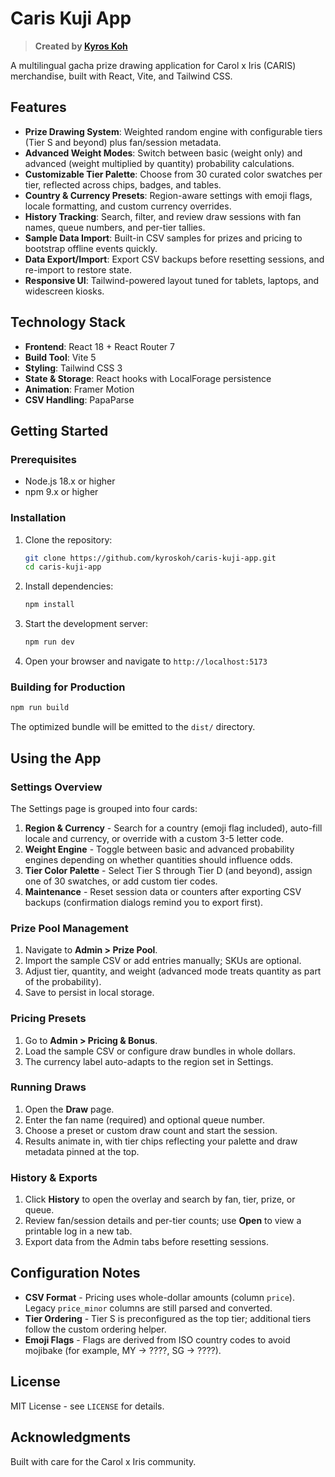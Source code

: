# Caris Kuji App

> **Created by [Kyros Koh](https://github.com/kyroskoh)**

A multilingual gacha prize drawing application for Carol x Iris (CARIS) merchandise, built with React, Vite, and Tailwind CSS.

## Features

- **Prize Drawing System**: Weighted random engine with configurable tiers (Tier S and beyond) plus fan/session metadata.
- **Advanced Weight Modes**: Switch between basic (weight only) and advanced (weight multiplied by quantity) probability calculations.
- **Customizable Tier Palette**: Choose from 30 curated color swatches per tier, reflected across chips, badges, and tables.
- **Country & Currency Presets**: Region-aware settings with emoji flags, locale formatting, and custom currency overrides.
- **History Tracking**: Search, filter, and review draw sessions with fan names, queue numbers, and per-tier tallies.
- **Sample Data Import**: Built-in CSV samples for prizes and pricing to bootstrap offline events quickly.
- **Data Export/Import**: Export CSV backups before resetting sessions, and re-import to restore state.
- **Responsive UI**: Tailwind-powered layout tuned for tablets, laptops, and widescreen kiosks.

## Technology Stack

- **Frontend**: React 18 + React Router 7
- **Build Tool**: Vite 5
- **Styling**: Tailwind CSS 3
- **State & Storage**: React hooks with LocalForage persistence
- **Animation**: Framer Motion
- **CSV Handling**: PapaParse

## Getting Started

### Prerequisites

- Node.js 18.x or higher
- npm 9.x or higher

### Installation

1. Clone the repository:
   ```bash
   git clone https://github.com/kyroskoh/caris-kuji-app.git
   cd caris-kuji-app
   ```
2. Install dependencies:
   ```bash
   npm install
   ```
3. Start the development server:
   ```bash
   npm run dev
   ```
4. Open your browser and navigate to `http://localhost:5173`

### Building for Production

```bash
npm run build
```

The optimized bundle will be emitted to the `dist/` directory.

## Using the App

### Settings Overview

The Settings page is grouped into four cards:

1. **Region & Currency** - Search for a country (emoji flag included), auto-fill locale and currency, or override with a custom 3-5 letter code.
2. **Weight Engine** - Toggle between basic and advanced probability engines depending on whether quantities should influence odds.
3. **Tier Color Palette** - Select Tier S through Tier D (and beyond), assign one of 30 swatches, or add custom tier codes.
4. **Maintenance** - Reset session data or counters after exporting CSV backups (confirmation dialogs remind you to export first).

### Prize Pool Management

1. Navigate to **Admin > Prize Pool**.
2. Import the sample CSV or add entries manually; SKUs are optional.
3. Adjust tier, quantity, and weight (advanced mode treats quantity as part of the probability).
4. Save to persist in local storage.

### Pricing Presets

1. Go to **Admin > Pricing & Bonus**.
2. Load the sample CSV or configure draw bundles in whole dollars.
3. The currency label auto-adapts to the region set in Settings.

### Running Draws

1. Open the **Draw** page.
2. Enter the fan name (required) and optional queue number.
3. Choose a preset or custom draw count and start the session.
4. Results animate in, with tier chips reflecting your palette and draw metadata pinned at the top.

### History & Exports

1. Click **History** to open the overlay and search by fan, tier, prize, or queue.
2. Review fan/session details and per-tier counts; use **Open** to view a printable log in a new tab.
3. Export data from the Admin tabs before resetting sessions.

## Configuration Notes

- **CSV Format** - Pricing uses whole-dollar amounts (column `price`). Legacy `price_minor` columns are still parsed and converted.
- **Tier Ordering** - Tier S is preconfigured as the top tier; additional tiers follow the custom ordering helper.
- **Emoji Flags** - Flags are derived from ISO country codes to avoid mojibake (for example, MY -> ????, SG -> ????).

## License

MIT License - see `LICENSE` for details.

## Acknowledgments

Built with care for the Carol x Iris community.